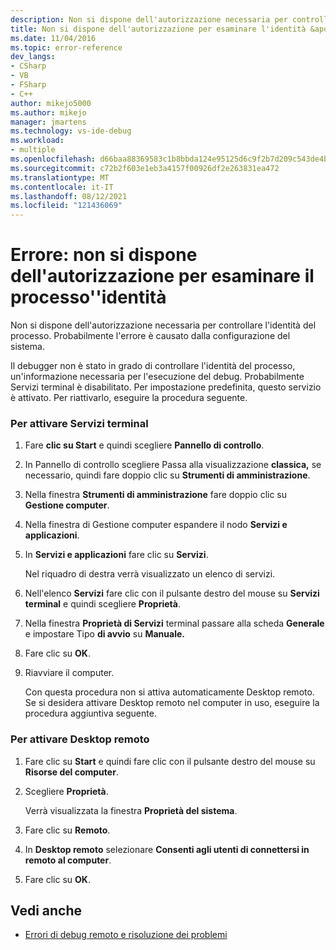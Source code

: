 ```yaml
---
description: Non si dispone dell'autorizzazione necessaria per controllare l'identità del processo.
title: Non si dispone dell'autorizzazione per esaminare l'identità &apos; del processo | Microsoft Docs
ms.date: 11/04/2016
ms.topic: error-reference
dev_langs:
- CSharp
- VB
- FSharp
- C++
author: mikejo5000
ms.author: mikejo
manager: jmartens
ms.technology: vs-ide-debug
ms.workload:
- multiple
ms.openlocfilehash: d66baa88369583c1b8bbda124e95125d6c9f2b7d209c543de4b8254185be2718
ms.sourcegitcommit: c72b2f603e1eb3a4157f00926df2e263831ea472
ms.translationtype: MT
ms.contentlocale: it-IT
ms.lasthandoff: 08/12/2021
ms.locfileid: "121436069"
---
```

# <a name="error-you-do-not-have-permission-to-inspect-the-process39s-identity"></a>Errore: non si dispone dell'autorizzazione per esaminare il processo&#39;'identità
Non si dispone dell'autorizzazione necessaria per controllare l'identità del processo. Probabilmente l'errore è causato dalla configurazione del sistema.

 Il debugger non è stato in grado di controllare l'identità del processo, un'informazione necessaria per l'esecuzione del debug. Probabilmente Servizi terminal è disabilitato. Per impostazione predefinita, questo servizio è attivato. Per riattivarlo, eseguire la procedura seguente.

### <a name="to-enable-terminal-services"></a>Per attivare Servizi terminal

1. Fare **clic su Start** e quindi scegliere **Pannello di controllo**.

2. In Pannello di controllo scegliere Passa alla visualizzazione **classica,** se necessario, quindi fare doppio clic su **Strumenti di amministrazione**.

3. Nella finestra **Strumenti di amministrazione** fare doppio clic su **Gestione computer**.

4. Nella finestra di Gestione computer espandere il nodo **Servizi e applicazioni**.

5. In **Servizi e applicazioni** fare clic su **Servizi**.

     Nel riquadro di destra verrà visualizzato un elenco di servizi.

6. Nell'elenco **Servizi** fare clic con il pulsante destro del mouse su **Servizi terminal** e quindi scegliere **Proprietà**.

7. Nella finestra **Proprietà di Servizi** terminal passare alla scheda **Generale** e impostare Tipo **di avvio** su **Manuale.**

8. Fare clic su **OK**.

9. Riavviare il computer.

     Con questa procedura non si attiva automaticamente Desktop remoto. Se si desidera attivare Desktop remoto nel computer in uso, eseguire la procedura aggiuntiva seguente.

### <a name="to-enable-remote-desktop"></a>Per attivare Desktop remoto

1. Fare clic su **Start** e quindi fare clic con il pulsante destro del mouse su **Risorse del computer**.

2. Scegliere **Proprietà**.

     Verrà visualizzata la finestra **Proprietà del sistema**.

3. Fare clic su **Remoto**.

4. In **Desktop remoto** selezionare **Consenti agli utenti di connettersi in remoto al computer**.

5. Fare clic su **OK**.

## <a name="see-also"></a>Vedi anche
- [Errori di debug remoto e risoluzione dei problemi](../debugger/remote-debugging-errors-and-troubleshooting.md)
